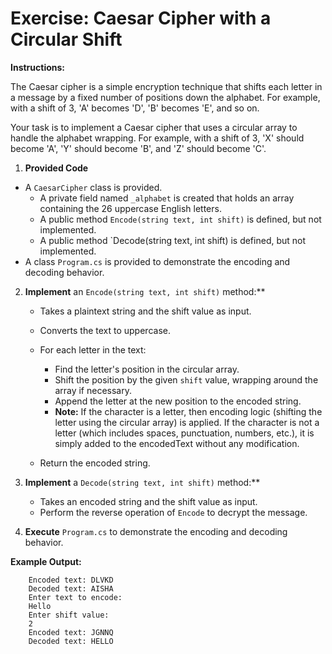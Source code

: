 # Exercise: Caesar Cipher with a Circular Shift

**Instructions:**

The Caesar cipher is a simple encryption technique that shifts each letter in a message by a fixed number of positions down the alphabet. For example, with a shift of 3, 'A' becomes 'D', 'B' becomes 'E', and so on.

Your task is to implement a Caesar cipher that uses a circular array to handle the alphabet wrapping. For example, with a shift of 3, 'X' should become 'A', 'Y' should become 'B', and 'Z' should become 'C'.

1. **Provided Code**
* A `CaesarCipher` class is provided.
  * A private field named `_alphabet` is created that holds an array containing the 26 uppercase English letters.
  * A public method `Encode(string text, int shift)` is defined, but not implemented.
  * A public method `Decode(string text, int shift) is defined, but not implemented.
* A class `Program.cs` is provided to demonstrate the encoding and decoding behavior.

2. **Implement** an `Encode(string text, int shift)` method:**
    *   Takes a plaintext string and the shift value as input.
    *   Converts the text to uppercase.
    *   For each letter in the text:
        *   Find the letter's position in the circular array.
        *   Shift the position by the given `shift` value, wrapping around the array if necessary.
        *   Append the letter at the new position to the encoded string.
        *   **Note:** If the character is a letter, then encoding logic (shifting the letter using the circular array) is applied. If
            the character is not a letter (which includes spaces, punctuation, numbers, etc.), it is simply added to the encodedText without any modification.

    *   Return the encoded string.

3. **Implement** a `Decode(string text, int shift)` method:**
    *   Takes an encoded string and the shift value as input.
    *   Perform the reverse operation of `Encode` to decrypt the message.
4. **Execute** `Program.cs` to demonstrate the encoding and decoding behavior.

**Example Output:**

        Encoded text: DLVKD
        Decoded text: AISHA
        Enter text to encode:
        Hello
        Enter shift value:
        2
        Encoded text: JGNNQ
        Decoded text: HELLO







